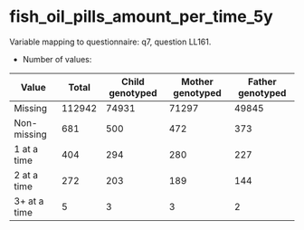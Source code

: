 # fish_oil_pills_amount_per_time_5y
Variable mapping to questionnaire: q7, question LL161.
- Number of values:

| Value | Total | Child genotyped | Mother genotyped | Father genotyped |
| ----- | ----- | --------------- | ---------------- | ---------------- |
| Missing | 112942 | 74931 | 71297 | 49845 |
| Non-missing | 681 | 500 | 472 | 373 |
| 1 at a time | 404 | 294 | 280 |227 |
| 2 at a time | 272 | 203 | 189 |144 |
| 3+ at a time | 5 | 3 | 3 |2 |



